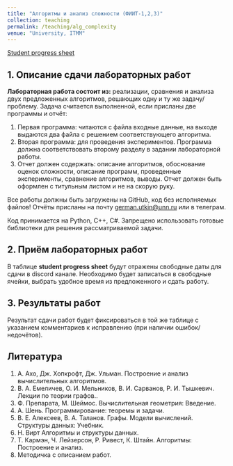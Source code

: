 ```yaml
---
title: "Алгоритмы и анализ сложности (ФИИТ-1,2,3)"
collection: teaching
permalink: /teaching/alg_complexity
venue: "University, ITMM"
---
```


[Student progress sheet](https://docs.google.com/spreadsheets/d/1c2URTVu8V6kn-86q2IFgGwdn5WvpDIa3x7Az4bzB_AA/edit?usp=sharing)

## 1. Описание сдачи лабораторных работ

**Лабораторная работа состоит из:** реализации, сравнения и анализа двух предложенных алгоритмов, решающих одну и ту же задачу/проблему. Задача считается выполненной, если присланы две программы и отчёт:

1. Первая программа: читаются с файла входные данные, на выходе выдаются два файла с решением соответствующего алгоритма.
2. Вторая программа: для проведения экспериментов. Программа должна соответствовать второму разделу в задании лабораторной работы.
3. Отчет должен содержать: описание алгоритмов, обоснование оценок сложности, описание программ, проведенные эксперименты, сравнение алгоритмов, выводы. Отчет должен быть оформлен с титульным листом и не на скорую руку.

Все работы должны быть загружены на GitHub, код без исполняемых файлов! Отчёты присланы на почту <german.utkin@unn.ru> или в телеграм.

Код принимается на Python, C++, C#. Запрещено использовать готовые библиотеки для решения рассматриваемой задачи.

## 2. Приём лабораторных работ

В таблице **student progress sheet** будут отражены свободные даты для сдачи в discord канале. Необходимо будет записаться в свободные ячейки, выбрать удобное время из предложенного и сдать работу.

## 3. Результаты работ

Результат сдачи работ будет фиксироваться в той же таблице с указанием комментариев к исправлению (при наличии ошибок/недочётов).

## Литература

1. А. Ахо, Дж. Хопкрофт, Дж. Ульман. Построение и анализ вычислительных алгоритмов.
2. В. А. Емеличев, О. И. Мельников, В. И. Сарванов, Р. И. Тышкевич. Лекции по теории графов..
3. Ф. Препарата, М. Шеймос. Вычислительная геометрия: Введение.
4. А. Шень. Программирование: теоремы и задачи.
5. В. Е. Алексеев, В. А. Таланов. Графы. Модели вычислений. Структуры данных: Учебник.
6. Н. Вирт Алгоритмы и структуры данных.
7. Т. Кармэн, Ч. Лейзерсон, Р. Ривест, К. Штайн. Алгоритмы: Построение и анализ.
8. Методичка с описанием работ.
